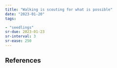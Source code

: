 ```yaml
---
title: "Walking is scouting for what is possible"
date: "2023-01-20"
tags:

- "seedlings"
sr-due: 2023-01-23
sr-interval: 3
sr-ease: 250
---
```




## References